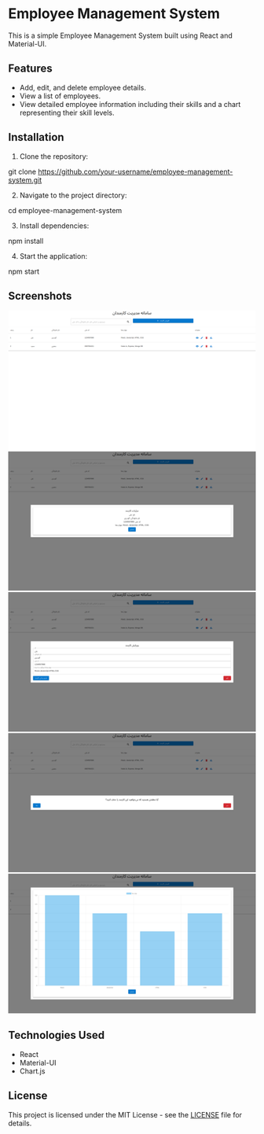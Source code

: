 # Employee Management System

This is a simple Employee Management System built using React and Material-UI.

## Features

- Add, edit, and delete employee details.
- View a list of employees.
- View detailed employee information including their skills and a chart representing their skill levels.

## Installation

1. Clone the repository:

git clone https://github.com/your-username/employee-management-system.git

2. Navigate to the project directory:

cd employee-management-system

3. Install dependencies:

npm install

4. Start the application:

npm start

## Screenshots

![Screenshot 1](./screenshots/screenshot1.png)
![Screenshot 2](./screenshots/screenshot2.png)
![Screenshot 2](./screenshots/screenshot3.png)
![Screenshot 2](./screenshots/screenshot4.png)
![Screenshot 2](./screenshots/screenshot5.png)

## Technologies Used

- React
- Material-UI
- Chart.js

## License

This project is licensed under the MIT License - see the [LICENSE](LICENSE) file for details.
